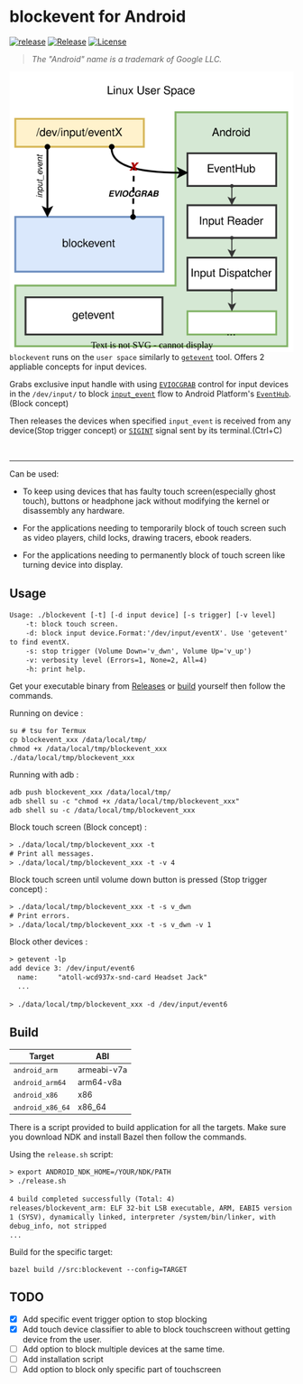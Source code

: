 # blockevent for Android

[![release](https://github.com/nmelihsensoy/blockevent/actions/workflows/main.yml/badge.svg)](https://github.com/nmelihsensoy/blockevent/actions?query=workflow%3Arelease)
[![Release](https://img.shields.io/github/v/release/nmelihsensoy/blockevent?display_name=tag&sort=semver)](https://github.com/nmelihsensoy/blockevent/releases/latest)
[![License](https://img.shields.io/badge/License-Apache_2.0-blue.svg)](LICENSE)

> *The "Android" name is a trademark of Google LLC.*

<img align="left" src="diagram.svg">

`blockevent` runs on the `user space` similarly to [`getevent`](https://source.android.com/devices/input/getevent) tool. Offers 2 appliable concepts for input devices.

Grabs exclusive input handle with using [`EVIOCGRAB`](https://github.com/torvalds/linux/blob/5bfc75d92efd494db37f5c4c173d3639d4772966/include/uapi/linux/input.h#L183) control for input devices in the `/dev/input/` to block [`input_event`](https://github.com/torvalds/linux/blob/169387e2aa291a4e3cb856053730fe99d6cec06f/include/uapi/linux/input.h#L28) flow to Android Platform's [`EventHub`](https://cs.android.com/android/platform/superproject/+/master:frameworks/native/services/inputflinger/reader/EventHub.cpp;l=672?q=EventHub&ss=android%2Fplatform%2Fsuperproject). (Block concept)

Then releases the devices when specified `input_event` is received from any device(Stop trigger concept) or [`SIGINT`](https://en.wikipedia.org/wiki/Signal_(IPC)#SIGINT) signal sent by its terminal.(Ctrl+C)

<br clear="left"/>

---

Can be used:

- To keep using devices that has faulty touch screen(especially ghost touch), buttons or headphone jack without modifying the kernel or disassembly any hardware.

- For the applications needing to temporarily block of touch screen such as video players, child locks, drawing tracers, ebook readers.

- For the applications needing to permanently block of touch screen like turning device into display.

## Usage

```
Usage: ./blockevent [-t] [-d input device] [-s trigger] [-v level]
    -t: block touch screen.
    -d: block input device.Format:'/dev/input/eventX'. Use 'getevent' to find eventX.
    -s: stop trigger (Volume Down='v_dwn', Volume Up='v_up')
    -v: verbosity level (Errors=1, None=2, All=4)
    -h: print help.
```

Get your executable binary from [Releases](https://github.com/nmelihsensoy/blockevent/releases) or [build](#build) yourself then follow the commands.

Running on device :

```
su # tsu for Termux
cp blockevent_xxx /data/local/tmp/
chmod +x /data/local/tmp/blockevent_xxx
./data/local/tmp/blockevent_xxx
```

Running with adb :

```
adb push blockevent_xxx /data/local/tmp/
adb shell su -c "chmod +x /data/local/tmp/blockevent_xxx"
adb shell su -c /data/local/tmp/blockevent_xxx
```

Block touch screen (Block concept) :

```
> ./data/local/tmp/blockevent_xxx -t
# Print all messages.
> ./data/local/tmp/blockevent_xxx -t -v 4
```

Block touch screen until volume down button is pressed (Stop trigger concept) :

```
> ./data/local/tmp/blockevent_xxx -t -s v_dwn
# Print errors.
> ./data/local/tmp/blockevent_xxx -t -s v_dwn -v 1
```

Block other devices :

```console
> getevent -lp
add device 3: /dev/input/event6
  name:     "atoll-wcd937x-snd-card Headset Jack"
  ...

> ./data/local/tmp/blockevent_xxx -d /dev/input/event6
```

## Build

| Target | ABI |
| --- | ----------- |
| `android_arm` | armeabi-v7a |
| `android_arm64` | arm64-v8a |
| `android_x86` | x86 |
| `android_x86_64` | x86_64 |

There is a script provided to build application for all the targets. Make sure you download NDK and install Bazel then follow the commands.

Using the `release.sh` script:

```console
> export ANDROID_NDK_HOME=/YOUR/NDK/PATH
> ./release.sh

4 build completed successfully (Total: 4)
releases/blockevent_arm: ELF 32-bit LSB executable, ARM, EABI5 version 1 (SYSV), dynamically linked, interpreter /system/bin/linker, with debug_info, not stripped
...
```

Build for the specific target:

```
bazel build //src:blockevent --config=TARGET
```

## TODO

- [x] Add specific event trigger option to stop blocking
- [x] Add touch device classifier to able to block touchscreen without getting device from the user.
- [ ] Add option to block multiple devices at the same time.
- [ ] Add installation script
- [ ] Add option to block only specific part of touchscreen 
